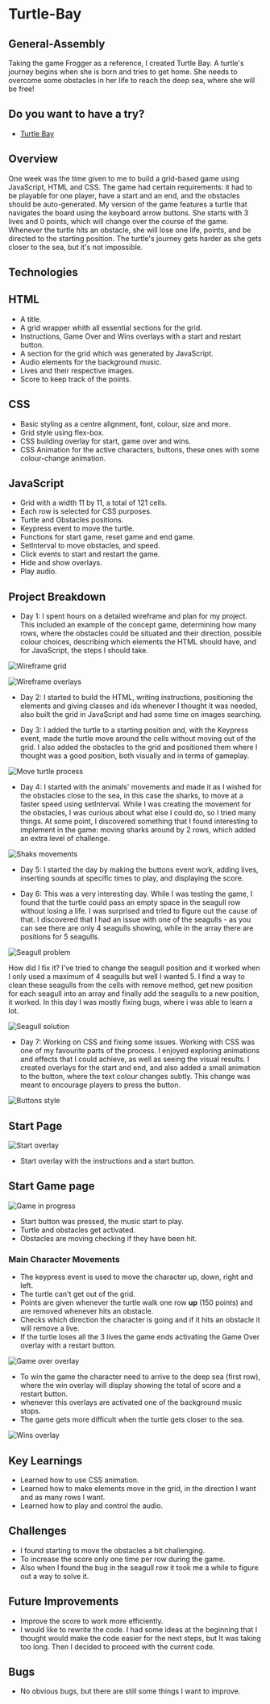 # Turtle-Bay
## General-Assembly


Taking the game Frogger as a reference, I created Turtle Bay. A turtle's journey begins when she is born and tries to get home. She needs to overcome some obstacles in her life to reach the deep sea, where she will be free!  


## Do you want to have a try? 

* [Turtle Bay](https://joanabrit.github.io/Turtle-Bay/)


## Overview

One week was the time given to me to build a grid-based game using JavaScript, HTML and CSS. The game had certain requirements: it had to be playable for one player, have a start and an end, and the obstacles should be auto-generated. My version of the game features a turtle that navigates the board using the keyboard arrow buttons. She starts with 3 lives and 0 points, which will change over the course of the game. Whenever the turtle hits an obstacle, she will lose one life, points, and be directed to the starting position. The turtle's journey gets harder as she gets closer to the sea, but it's not impossible.


## Technologies

## HTML

* A title. 
* A grid wrapper whith all essential sections for the grid.
* Instructions, Game Over and Wins overlays with a start and restart button.
* A section for the grid which was generated by JavaScript.
* Audio elements for the background music.
* Lives and their respective images.
* Score to keep track of the points.


## CSS

* Basic styling as a centre alignment, font, colour, size and more.
* Grid style using flex-box.
* CSS building overlay for start, game over and wins.
* CSS Animation for the active characters, buttons, these ones with some colour-change animation.


## JavaScript

* Grid with a width 11 by 11, a total of 121 cells.
* Each row is selected for CSS purposes.
* Turtle and Obstacles positions.
* Keypress event to move the turtle.
* Functions for start game, reset game and end game.
* SetInterval to move obstacles, and speed.
* Click events to start and restart the game.
* Hide and show overlays.
* Play audio.


## Project Breakdown

* Day 1: I spent hours on a detailed wireframe and plan for my project. This included an example of the concept game, determining how many rows, where the obstacles could be situated and their direction, possible colour choices, describing which elements the HTML should have, and for JavaScript, the steps I should take. 

![Wireframe grid](<readmeimg/wireframe plan.png>)

![Wireframe overlays](<readmeimg/wireframe overlays.png>)

* Day 2: I started to build the HTML, writing instructions, positioning the elements and giving classes and ids whenever I thought it was needed, also built the grid in JavaScript and had some time on  images searching.

* Day 3: I added the turtle to a starting position and, with the Keypress event, made the turtle move around the cells without moving out of the grid. I also added the obstacles to the grid and positioned them where I thought was a good position, both visually and in terms of gameplay.

![Move turtle process](<readmeimg/move turtle process.png>)

* Day 4: I started with the animals' movements and made it as I wished for the obstacles close to the sea, in this case the sharks, to move at a faster speed using setInterval. While I was creating the movement for the obstacles, I was curious about what else I could do, so I tried many things. At some point, I discovered something that I found interesting to implement in the game: moving sharks around by 2 rows, which added an extra level of challenge.

![Shaks movements](<readmeimg/Move Shark code.png>)

* Day 5: I started the day by making the buttons event work, adding lives, inserting sounds at specific times to play, and displaying the score.

* Day 6: This was a very interesting day. While I was testing the game, I found that the turtle could pass an empty space in the seagull row without losing a life. I was surprised and tried to figure out the cause of that. I discovered that I had an issue with one of the seagulls - as you can see there are only 4 seagulls showing, while in the array there are positions for 5 seagulls.

![Seagull problem](<readmeimg/seagull issue.png>)

How did I fix it?
I've tried to change the seagull position and it worked when I only used a maximum of 4 seagulls but well I wanted 5. I find a way to clean these seagulls from the cells with remove method, get new position for each seagull into an array and finally add the seagulls to a new position, it worked. In this day I was mostly fixing bugs, where i was able to learn a lot.

![Seagull solution](<readmeimg/Move seagull code.png>)

* Day 7: Working on CSS and fixing some issues. Working with CSS was one of my favourite parts of the process. I enjoyed exploring animations and effects that I could achieve, as well as seeing the visual results. I created overlays for the start and end, and also added a small animation to the button, where the text colour changes subtly. This change was meant to encourage players to press the button.

![Buttons style](<readmeimg/CSS button.png>)


## Start Page

![Start overlay](<readmeimg/Start  overlay.png>)

* Start overlay with the instructions and a start button.


## Start Game page

![Game in progress](<readmeimg/game in progress.png>)

* Start button was pressed, the music start to play.
* Turtle and obstacles get activated.
* Obstacles are moving checking if they have been hit.


### Main Character Movements

* The keypress event is used to move the character up, down, right and left.
* The turtle can't get out of the grid.
* Points are given whenever the turtle walk one row **up** (150 points) and are removed whenever hits an obstacle.
* Checks which direction the character is going and if it hits an obstacle it will remove a live.
* If the turtle loses all the 3 lives the game ends activating the Game Over overlay with a restart button.

![Game over overlay](<readmeimg/Game Over overlay.png>)

* To win the game the character need to arrive to the deep sea (first row), where the win overlay will display showing the total of score and a restart button.
* whenever this overlays are activated one of the background music stops.
* The game gets more difficult when the turtle gets closer to the sea.

![Wins overlay](<readmeimg/win overlay.png>)


## Key Learnings

* Learned how to use CSS animation.
* Learned how to make elements move in the grid, in the direction I want and as many rows I want.
* Learned how to play and control the audio.


## Challenges

* I found starting to move the obstacles a bit challenging.
* To increase the score only one time per row during the game.
* Also when I found the bug in the seagull row it took me a while to figure out a way to solve it.


## Future Improvements

* Improve the score to work more efficiently.
* I would like to rewrite the code. I had some ideas at the beginning that I thought would make the code easier for the next steps, but It was taking too long. Then I decided to proceed with the current code. 


## Bugs

* No obvious bugs, but there are still some things I want to improve.